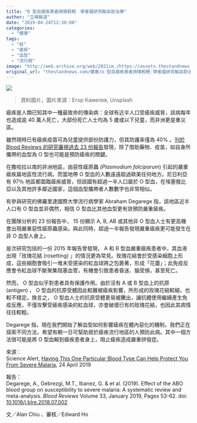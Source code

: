 ```yaml
---
title: "O 型血瘧疾患者病情較輕　學者倡研究輸血助治療"
author: "立場報道"
date: "2019-04-24T12:30:00"
categories:
  - "健康"
tags:
  - "蚊"
  - "瘧疾"
  - "血型"
  - "流行病"
image: "http://web.archive.org/web/2021im_/https://assets.thestandnews.com/media/photos/ekamelev-1098183-unsplash_LPtQv.png"
original_url: "thestandnews.com/健康/o-型血瘧疾患者病情較輕-學者倡研究輸血助治療"
---
```

![](http://web.archive.org/web/2021im_/https://assets.thestandnews.com/media/photos/ekamelev-1098183-unsplash_LPtQv.png)
> 資料圖片，圖片來源：Егор Камелев, Unsplash

瘧疾是人類已知其中一種最致命的傳染病：全球有近半人口受瘧疾威脅，該病每年也造成逾 40 萬人死亡，大部份死亡人士均為 5 歲或以下兒童，而非洲更是重災區。

雖然現時已有瘧疾疫苗可為兒童提供部份防護力，但其防護率僅為 40% 。[刊於 Blood Reviews 的研究審視過去 23 份報告](http://web.archive.org/web/20211229132633/https://linkinghub.elsevier.com/retrieve/pii/S0268960X1730125X)發現，除了借助藥物、疫苗，如自身所攜帶的血型為 O 型也可能是預防瘧疾的關鍵。

在撒哈拉以南的非洲地區，由惡性瘧原蟲 (_Plasmodium falciparum_) 引起的嚴重瘧疾屬地區性流行病，而當地帶 O 型血的人數遠遠超過歐美任何地方。尼日利亞有 97％ 地區都面臨瘧疾威脅，但該國有超過一半人口屬於 O 型血，在埃塞俄比亞以及其他許多鄰近國家，這個血型攜帶者人數數字也非常相似。

有參與研究的佛羅里達國際大學流行病學家 Abraham Degarege 指，該地區近半人口有 O 型血並非偶然，相信 O 型血比其他血型更有效預防嚴重瘧疾。

在團隊分析的 23 份報告中， 15 份顯示 A, B, AB 或其他非 O 型血人士有更高機會出現嚴重惡性瘧原蟲感染。與此同時，超過一半報告發現嚴重瘧疾更可能發生在非 O 血型人身上。

是次研究包括的一份 2015 年報告曾發現， A 和 B 型血嚴重瘧疾患者中，其血液出現「玫瑰花結 (rosetting) 」的情況更為常見。玫瑰花結會於受感染細胞上形成，這些細胞會吸引一堆未受感染的紅血球將之包裹著，形成「花蕾」；此免疫反應會令紅血球不斷聚集阻塞血管，有機會引致患者昏迷、腦受損，甚至死亡。

然而， O 型血似乎對患者具有保護作用。由於沒有 A 或 B 型血上的抗原 (antigen) ， O 型血的抗原受體因此較難被瘧疾影響，所形成的玫瑰花結較細，也較不穩定。換言之， O 型血人士的抗原受體更易被騰出，讓抗體使用繼續產生免疫反應，不僅攻擊受瘧疾感染的紅血球，亦會破壞已有的玫瑰花結，也因此其病情往往較輕。

Degarege 指，現在我們開始了解血型如何影響瘧疾在體內惡化的機制，我們正在探索不同方法，希望有朝一日可幫助居於瘧疾流行地區的人預防此病。其中一個方法很可能是將 O 型血輸到瘧疾患者身上，阻止瘧疾造成嚴重拼發症。

來源：  
Science Alert, [Having This One Particular Blood Type Can Help Protect You From Severe Malaria](http://web.archive.org/web/20211229132633/https://www.livescience.com/65282-legendary-massacre-dart-game.html), 24 April 2019

報告：  
Degarege, A., Gebrezgi, M.T., Ibanez, G. & et al. (2019). Effect of the ABO blood group on susceptibility to severe malaria: A systematic review and meta-analysis. _Blood Reviews_ Volume 33, January 2019, Pages 53-62. doi: [10.1016/j.blre.2018.07.002](http://web.archive.org/web/20211229132633/https://linkinghub.elsevier.com/retrieve/pii/S0268960X1730125X)

文／Alan Chiu 、審核／Edward Ho